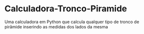 # Calculadora-Tronco-Piramide
Uma calculadora em Python que calcula qualquer tipo de tronco de pirâmide inserindo as medidas dos lados da mesma
